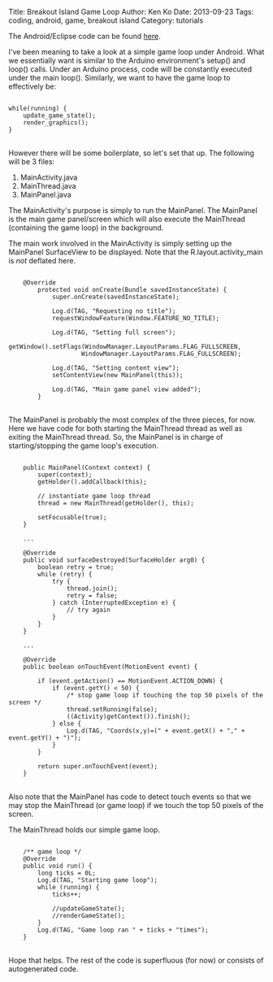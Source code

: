 Title: Breakout Island Game Loop
Author: Ken Ko
Date: 2013-09-23
Tags: coding, android, game, breakout island
Category: tutorials

The Android/Eclipse code can be found [here](https://github.com/ko/breakout-island/tree/v0.1).

I've been meaning to take a look at a simple game loop under Android. 
What we essentially want is similar to the Arduino environment's
setup() and loop() calls. Under an Arduino process, code will
be constantly executed under the main loop(). Similarly, we want to
have the game loop to effectively be:

<pre>
<code>
while(running) {
    update_game_state();
    render_graphics();
}
</code>
</pre>

However there will be some boilerplate, so let's set that up. The
following will be 3 files: 

1. MainActivity.java
2. MainThread.java
3. MainPanel.java

The MainActivity's purpose is simply to run the MainPanel.
The MainPanel is the main game panel/screen which will also execute
the MainThread (containing the game loop) in the background.

The main work involved in the MainActivity is simply setting up
the MainPanel SurfaceView to be displayed. Note that the 
R.layout.activity_main is *not* deflated here.

<pre>
<code>
    @Override
        protected void onCreate(Bundle savedInstanceState) {
            super.onCreate(savedInstanceState);

            Log.d(TAG, "Requesting no title");
            requestWindowFeature(Window.FEATURE_NO_TITLE);

            Log.d(TAG, "Setting full screen");
            getWindow().setFlags(WindowManager.LayoutParams.FLAG_FULLSCREEN, 
                    WindowManager.LayoutParams.FLAG_FULLSCREEN);

            Log.d(TAG, "Setting content view");
            setContentView(new MainPanel(this));

            Log.d(TAG, "Main game panel view added");
        }
</code>
</pre>

The MainPanel is probably the most complex of the three pieces,
for now. Here we have code for both starting the MainThread thread
as well as exiting the MainThread thread. So, the MainPanel is
in charge of starting/stopping the game loop's execution.

<pre>
<code>
    public MainPanel(Context context) {
        super(context);
        getHolder().addCallback(this);

        // instantiate game loop thread
        thread = new MainThread(getHolder(), this);

        setFocusable(true);
    }
    
    ...

    @Override
    public void surfaceDestroyed(SurfaceHolder arg0) {
        boolean retry = true;
        while (retry) {
            try {
                thread.join();
                retry = false;
            } catch (InterruptedException e) {
                // try again
            }
        }
    }

    ...

    @Override
    public boolean onTouchEvent(MotionEvent event) {

        if (event.getAction() == MotionEvent.ACTION_DOWN) {
            if (event.getY() < 50) {
                /* stop game loop if touching the top 50 pixels of the screen */
                thread.setRunning(false);
                ((Activity)getContext()).finish();
            } else {
                Log.d(TAG, "Coords(x,y)=(" + event.getX() + "," + event.getY() + ")");
            }
        }

        return super.onTouchEvent(event);
    }
</code>
</pre>

Also note that the MainPanel has code to detect touch events so that
we may stop the MainThread (or game loop) if we touch the top 50 pixels
of the screen. 

The MainThread holds our simple game loop.

<pre>
<code>
    /** game loop */
    @Override
    public void run() {
        long ticks = 0L;
        Log.d(TAG, "Starting game loop");
        while (running) {
            ticks++;

            //updateGameState();
            //renderGameState();
        }
        Log.d(TAG, "Game loop ran " + ticks + "times");
    }
</code>
</pre>

Hope that helps. The rest of the code is superfluous (for now) or 
consists of autogenerated code.
